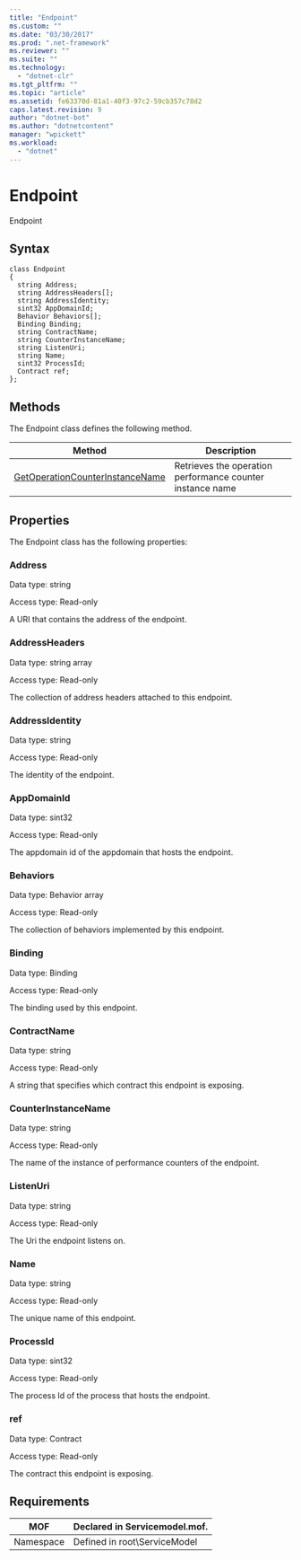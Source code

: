 ```yaml
---
title: "Endpoint"
ms.custom: ""
ms.date: "03/30/2017"
ms.prod: ".net-framework"
ms.reviewer: ""
ms.suite: ""
ms.technology: 
  - "dotnet-clr"
ms.tgt_pltfrm: ""
ms.topic: "article"
ms.assetid: fe63370d-81a1-40f3-97c2-59cb357c78d2
caps.latest.revision: 9
author: "dotnet-bot"
ms.author: "dotnetcontent"
manager: "wpickett"
ms.workload: 
  - "dotnet"
---
```

# Endpoint
Endpoint  

## Syntax  

```  
class Endpoint  
{  
  string Address;  
  string AddressHeaders[];  
  string AddressIdentity;  
  sint32 AppDomainId;  
  Behavior Behaviors[];  
  Binding Binding;  
  string ContractName;  
  string CounterInstanceName;  
  string ListenUri;  
  string Name;  
  sint32 ProcessId;  
  Contract ref;  
};  
```  

## Methods  
 The Endpoint class defines the following method.  

|Method|Description|  
|------------|-----------------|  
|[GetOperationCounterInstanceName](../../../../../docs/framework/wcf/diagnostics/wmi/getoperationcounterinstancename.md)|Retrieves the operation performance counter instance name|  

## Properties  
 The Endpoint class has the following properties:  

### Address  
 Data type: string  

 Access type: Read-only  

 A URI that contains the address of the endpoint.  

### AddressHeaders  
 Data type: string array  

 Access type: Read-only  

 The collection of address headers attached to this endpoint.  

### AddressIdentity  
 Data type: string  

 Access type: Read-only  

 The identity of the endpoint.  

### AppDomainId  
 Data type: sint32  

 Access type: Read-only  

 The appdomain id of the appdomain that hosts the endpoint.  

### Behaviors  
 Data type: Behavior array  

 Access type: Read-only  

 The collection of behaviors implemented by this endpoint.  

### Binding  
 Data type: Binding  

 Access type: Read-only  

 The binding used by this endpoint.  

### ContractName  
 Data type: string  

 Access type: Read-only  

 A string that specifies which contract this endpoint is exposing.  

### CounterInstanceName  
 Data type: string  

 Access type: Read-only  

 The name of the instance of performance counters of the endpoint.  

### ListenUri  
 Data type: string  

 Access type: Read-only  

 The Uri the endpoint listens on.  

### Name  
 Data type: string  

 Access type: Read-only  

 The unique name of this endpoint.  

### ProcessId  
 Data type: sint32  

 Access type: Read-only  

 The process Id of the process that hosts the endpoint.  

### ref  
 Data type: Contract  

 Access type: Read-only  

 The contract this endpoint is exposing.  

## Requirements  


|    MOF    | Declared in Servicemodel.mof. |
|-----------|-------------------------------|
| Namespace | Defined in root\ServiceModel  |

